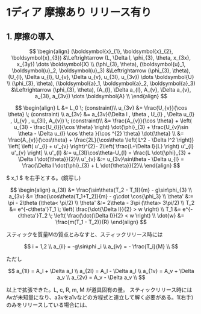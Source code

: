 # 1ディア 摩擦あり リリース有り

## 1. 摩擦の導入

$$
\begin{align}
(\boldsymbol{x}_{1}, \boldsymbol{x}_{2}, \boldsymbol{x}_{3}) &\Leftrightarrow (L, \Delta l, \phi_{3}, \theta, x_{3x}, x_{3y}) \dots \boldsymbol{X} \\
(\phi_{3}, \theta), (\boldsymbol{u}_1, \boldsymbol{u}_2, \boldsymbol{u}_3) &\Leftrightarrow (\phi_{3}, \theta), (U_{l}, \Delta u_{l}, U_{v}, \Delta u_{v}, u_{3l}, u_{3v}) \dots \boldsymbol{U} \\
(\phi_{3}, \theta),  (\boldsymbol{a}_1, \boldsymbol{a}_2, \boldsymbol{a}_3) &\Leftrightarrow  (\phi_{3}, \theta), (A_{l}, \Delta a_{l}, A_{v}, \Delta a_{v}, a_{3l}, a_{3v}) \dots \boldsymbol{A} \\
\end{align}
$$

$$
\begin{align}
L &= L_0 \; (constraint)\\
u_{3v} &= \frac{U_{v}}{\cos \theta} \; (constraint) \\
a_{3v} &= a_{3v}(\Delta l , \theta , U_{l} , \Delta u_{l} , U_{v} , u_{3l}, A_{v}) \; (constraint)\\
&= \frac{A_{v}}{\cos \theta} +
\left( u_{3l} - \frac{U_{l}}{\cos \theta} \right) \dot{\phi}_{3} + 
\frac{U_{v}\sin \theta - \Delta u_{l} \cos \theta }{\cos ^{2} \theta} \dot{\theta} \\
&=
\frac{A_{v}}{\cos\theta} + \frac{2L}{\cos\theta \left( L^2 - \Delta l^2 \right)}
\left[
\left( u'_{l} + u'_{v} \right)^{2}-
2\left( \frac{L+\Delta l}{L} \right) u'_{l} u'_{v}
\right] \\
u'_{l} &:= u_{3l}\cos\theta-U_{l} = \frac{L \dot{\phi}_{3} + \Delta l \dot{\theta}}{2}\\
u'_{v} &:= u_{3v}\sin\theta - \Delta u_{l} = \frac{\Delta l \dot{\phi}_{3} + L \dot{\theta}}{2}\\
\end{align}
$$

$ x_1 $ を右手とする。(鏡写し)

$$
\begin{align}
a_{3l} &=  \frac{\sin\theta(T_2 - T_1)}{m} - g\sin\phi_{3} \\
a_{3v} &=  \frac{\cos\theta(T_1+T_2)}{m} - g\cdot \cos{\phi_3} \\
\theta' &:= \pi - 2\theta (\theta< \pi/2) \\
\theta' &:= 2\theta - 3\pi (\theta> 3\pi/2) \\
T_2 &= e^{-c\theta'}T_1 \; \left( \frac{\dot{\Delta l}}{2} > w \right) \\
T_1 &= e^{-c\theta'}T_2 \; \left( \frac{\dot{\Delta l}}{2} < w \right) \\
\dot{w} &= \frac{m(T_1 - T_2)}{R}
\end{align}
$$

スティックを質量Mの質点とみなすと、スティックリリース時には

$$
i = 1,2 \\
a_{il} = -g\sin\phi _i \\
a_{iv} = - \frac{T_i}{M} \\
$$

ただし

$$
a_{1l} = A_l + \Delta a_l \\
a_{2l} = A_l - \Delta a_l \\
a_{1v} = A_v + \Delta a_v \\
a_{2v} = A_v - \Delta a_v \\
$$


以上で拡張できた。L, c, R, m, M が道具固有の量。
スティックリリース時にはAvが未知量になり、a3vをa1vなどの方程式と連立して解く必要がある。1(右手)のみをリリースしている場合には、

